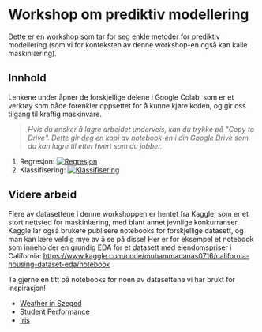 # Workshop om prediktiv modellering

Dette er en workshop som tar for seg enkle metoder for prediktiv modellering (som vi for konteksten av denne workshop-en også kan kalle maskinlæring).

## Innhold

Lenkene under åpner de forskjellige delene i Google Colab, som er et verktøy som både forenkler oppsettet for å kunne kjøre koden, og gir oss tilgang til kraftig maskinvare. 

> *Hvis du ønsker å lagre arbeidet underveis, kan du trykke på "Copy to Drive". Dette gir deg en kopi av notebook-en i din Google Drive som du kan lagre til etter hvert som du jobber.*

1. Regresjon: [![Regresjon](https://colab.research.google.com/assets/colab-badge.svg)](https://colab.research.google.com/github/eivindlie/ml-workshop-2025/blob/master/notebooks/1-regression.ipynb)
2. Klassifisering: [![Klassifisering](https://colab.research.google.com/assets/colab-badge.svg)](https://colab.research.google.com/github/eivindlie/ml-workshop-2025/blob/master/notebooks/2-classification.ipynb)

## Videre arbeid

Flere av datasettene i denne workshoppen er hentet fra Kaggle, som er et stort nettsted for maskinlæring, med blant annet jevnlige konkurranser. Kaggle lar også brukere publisere notebooks for forskjellige datasett, og man kan lære veldig mye av å se på disse! Her er for eksempel et notebook som inneholder en grundig EDA for et datasett med eiendomspriser i California: https://www.kaggle.com/code/muhammadanas0716/california-housing-dataset-eda/notebook

Ta gjerne en titt på notebooks for noen av datasettene vi har brukt for inspirasjon!

- [Weather in Szeged](https://www.kaggle.com/datasets/budincsevity/szeged-weather/code)
- [Student Performance](https://www.kaggle.com/datasets/nikhil7280/student-performance-multiple-linear-regression/code)
- [Iris](https://www.kaggle.com/datasets/uciml/iris/code)
